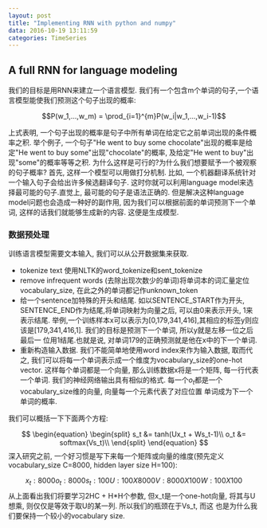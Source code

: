 ```yaml
---
layout: post
title: "Implementing RNN with python and numpy"
data: 2016-10-19 13:11:59
categories: TimeSeries
---
```

## A full RNN for language modeling
我们的目标是用RNN来建立一个语言模型. 我们有一个包含m个单词的句子,一个语言模型能使我们预测这个句子出现的概率:

$$P(w_1,...,w_m) = \prod_{i=1}^{m}P(w_i|w_1,...,w_i-1)$$

上式表明, 一个句子出现的概率是句子中所有单词在给定它之前单词出现的条件概率之积. 举个例子, 一个句子"He went to buy some chocolate"出现的概率是给定"He went to buy some"出现"chocolate"的概率, 及给定"He went to buy"出现"some"的概率等等之积. 为什么这样是可行的?为什么我们想要赋予一个被观察的句子概率? 首先, 这样一个模型可以用做打分机制. 比如, 一个机器翻译系统针对一个输入句子会给出许多候选翻译句子. 这时你就可以利用language model来选择最可能的句子.直觉上, 最可能的句子是语法正确的. 但是解决这种language model问题也会造成一种好的副作用, 因为我们可以根据前面的单词预测下一个单词, 这样的话我们就能够生成新的内容. 这便是生成模型.

### 数据预处理
训练语言模型需要文本输入, 我们可以从公开数据集来获取.

- tokenize text 使用NLTK的word_tokenize和sent_tokenize
- remove infrequent words (去除出现次数少的单词)将单词本的词汇量定位vocabulary_size, 在此之外的单词都记作unknown_token
- 给一个sentence加特殊的开头和结尾. 如以SENTENCE_START作为开头, SENTENCE_END作为结尾,将单词映射为向量之后, 可以由0来表示开头, 1来表示结尾. 举例,一个训练样本x可以表示为[0,179,341,416],其相应的标签y则应该是[179,341,416,1]. 我们的目标是预测下一个单词, 所以y就是左移一位之后最后一 位用1结尾.也就是说, 对单词179的正确预测就是他在x中的下一个单词.
- 重新构造输入数据. 我们不能简单地使用word index来作为输入数据, 取而代之, 我们可以将每一个单词表示成一个维度为vocabulary_size的one-hot vector. 这样每个单词都是一个向量, 那么训练数据x将是一个矩阵, 每一行代表一个单词. 我们的神经网络输出具有相似的格式. 每一个$o_t$都是一个vocabulary_size维的向量, 向量每一个元素代表了对应位置
单词成为下一个单词的概率.

我们可以概括一下下面两个方程:

$$
\begin{equation}
\begin{split}
s_t &= tanh(Ux_t + Ws_t-1)\\
o_t &= softmax(Vs_t)\\
\end{split}
\end{equation}
$$
深入研究之前, 一个好习惯是写下来每一个矩阵或向量的维度(预先定义vocabulary_size C=8000, hidden layer size H=100):

$$
x_t: 8000
o_t: 8000
s_t: 100
U: 100 X 8000
V: 8000 X 100
W: 100 X 100
$$
从上面看出我们将要学习2HC + H*H个参数, 但x_t是一个one-hot向量,
将其与U想乘, 则仅仅是等效于取U的某一列. 所以我们的瓶颈在于Vs_t, 而这
也是为什么我们要保持一个较小的vocabulary size.
